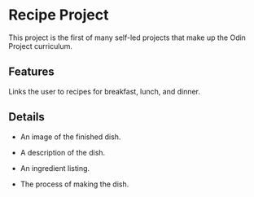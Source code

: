# Recipe Project

This project is the first of many self-led projects that make up the
Odin Project curriculum.

## Features

Links the user to recipes for breakfast, lunch, and dinner.

## Details

- An image of the finished dish.

- A description of the dish.

- An ingredient listing.

- The process of making the dish.
